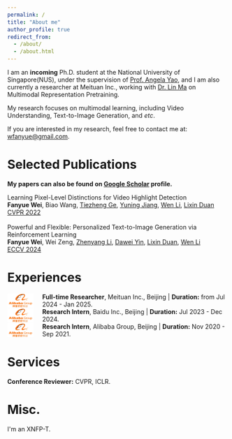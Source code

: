 ```yaml
---
permalink: /
title: "About me"
author_profile: true
redirect_from: 
  - /about/
  - /about.html
---
```


I am an **incoming** Ph.D. student at the National University of Singapore(NUS), under the supervision of [Prof. Angela Yao](https://www.comp.nus.edu.sg/~ayao/), and I am also currently a researcher at Meituan Inc., working with [Dr. Lin Ma](https://forestlinma.com/) on Multimodal Representation Pretraining.

My research focuses on multimodal learning, including Video Understanding, Text-to-Image Generation, and *etc*.

If you are interested in my research, feel free to contact me at: wfanyue@gmail.com.

# Selected Publications

**My papers can also be found on [Google Scholar](https://scholar.google.com/citations?user=D3yhzwYAAAAJ) profile.**

Learning Pixel-Level Distinctions for Video Highlight Detection  
**Fanyue Wei**, Biao Wang, [Tiezheng Ge](http://home.ustc.edu.cn/~getzh/), 
[Yuning Jiang](https://yuningjiang.github.io/), [Wen Li](https://wenli-vision.github.io/), 
[Lixin Duan](https://scholar.google.com/citations?user=inRIcS0AAAAJ)  
[CVPR 2022](https://openaccess.thecvf.com/content/CVPR2022/papers/Wei_Learning_Pixel-Level_Distinctions_for_Video_Highlight_Detection_CVPR_2022_paper.pdf)  
<br>
Powerful and Flexible: Personalized Text-to-Image Generation via Reinforcement Learning  
**Fanyue Wei**, Wei Zeng, [Zhenyang Li](https://zhenyangli.github.io/), 
[Dawei Yin](https://www.yindawei.com/), [Lixin Duan](https://scholar.google.com/citations?user=inRIcS0AAAAJ), 
[Wen Li](https://wenli-vision.github.io/)  
[ECCV 2024](https://arxiv.org/abs/2407.06642v2)  

# Experiences
<div style="display: flex; align-items: center;">
  <img src="../images/ali.png" alt="Logo" style="width: 60px; margin-right: 20px;">
  <span><strong>Full-time Researcher</strong>, Meituan Inc., Beijing | <strong>Duration:</strong> from Jul 2024 - Jan 2025.</span>
</div>

<div style="display: flex; align-items: center;">
  <img src="../images/ali.png" alt="Logo" style="width: 60px; margin-right: 20px;">
  <span><strong>Research Intern</strong>, Baidu Inc., Beijing | <strong>Duration:</strong> Jul 2023 - Dec 2024.</span>
</div>

<div style="display: flex; align-items: center;">
  <img src="../images/ali.png" alt="Logo" style="width: 60px; margin-right: 20px;">
  <span><strong>Research Intern</strong>, Alibaba Group, Beijing | <strong>Duration:</strong> Nov 2020 - Sep 2021.</span>
</div>

# Services
**Conference Reviewer:** CVPR, ICLR.

# Misc.
I'm an XNFP-T.
